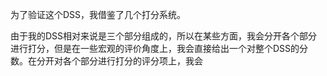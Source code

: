 

为了验证这个DSS，我借鉴了几个打分系统。

由于我的DSS相对来说是三个部分组成的，所以在某些方面，我会分开各个部分进行打分，但是在一些宏观的评价角度上，我会直接给出一个对整个DSS的分数。在分开对各个部分进行打分的评分项上，我会